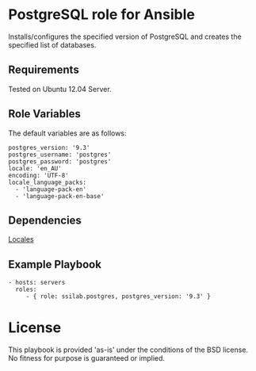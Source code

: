 # PostgreSQL role for Ansible

Installs/configures the specified version of PostgreSQL and creates the specified list of databases.

## Requirements

Tested on Ubuntu 12.04 Server.

## Role Variables

The default variables are as follows:

    postgres_version: '9.3'
    postgres_username: 'postgres'
    postgres_password: 'postgres'
    locale: 'en_AU'
    encoding: 'UTF-8'
    locale_language_packs:
      - 'language-pack-en'
      - 'language-pack-en-base'

## Dependencies

[Locales](https://github.com/ssilab/ansible-locales)

## Example Playbook

    - hosts: servers
      roles:
         - { role: ssilab.postgres, postgres_version: '9.3' }

# License

This playbook is provided 'as-is' under the conditions of the BSD license. No fitness for purpose is guaranteed or implied.